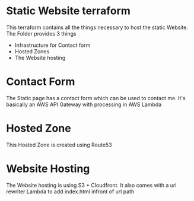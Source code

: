 # Static Website terraform
This terraform contains all the things necessary to host the static Website. The Folder provides 3 things
* Infrastructure for Contact form
* Hosted Zones
* The Website hosting


# Contact Form
The Static page has a contact form which can be used to contact me. It's basically an AWS API Gateway with processing in AWS Lambda

# Hosted Zone
This Hosted Zone is created using Route53

# Website Hosting
The Website hosting is using S3 + Cloudfront. It also comes with a url rewriter Lambda to add index.html infront of url path